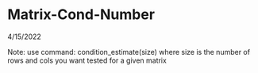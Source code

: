 # Matrix-Cond-Number
 4/15/2022
 
 Note: use command: condition_estimate(size) where size is the number of rows and cols you want tested for a given matrix 
